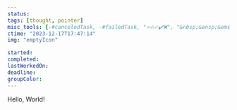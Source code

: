 ```yaml
---
status: 
tags: [thought, pointer]
misc_tools: [-#canceledTask, -#failedTask, "⭐🔥✓✔️❌", "&nbsp;&ensp;&emsp;"]
ctime: "2023-12-17T17:47:14"
img: "emptyIcon"

started: 
completed: 
lastWorkedOn: 
deadline: 
groupColor: 
---
```

Hello, World!